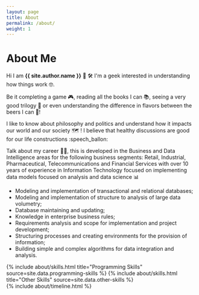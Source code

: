 ```yaml
---
layout: page
title: About
permalink: /about/
weight: 1
---
```


# **About Me**

Hi I am **{{ site.author.name }}** :wave:
🛠
I'm a geek interested in understanding how things work :nerd_face:.

Be it completing a game :video_game:, reading all the books I can :books:, seeing a very good trilogy :movie_camera: or even understanding the difference in flavors between the beers I can :beers:!

I like to know about philosophy and politics and understand how it impacts our world and our society :world_map: ! I believe that healthy discussions are good for our life constructions :speech_ballon:

Talk about my career :man_office_worker:, this is  developed in the Business and Data Intelligence areas for the following business segments: Retail, Industrial, Pharmaceutical, Telecommunications and Financial Services with over 10 years of experience in Information Technology focused on implementing data models focused on analysis and data science :bar_chart: 

* Modeling and implementation of transactional and relational databases;
* Modeling and implementation of structure to analysis of large data volumetry;
* Database maintaining and updating;
* Knowledge in enterprise business rules;
* Requirements analysis and scope for implementation and project development;
* Structuring processes and creating environments for the provision of information;
* Building simple and complex algorithms for data integration and analysis.

<div class="row">
{% include about/skills.html title="Programming Skills" source=site.data.programming-skills %}
{% include about/skills.html title="Other Skills" source=site.data.other-skills %}
</div>

<div class="row">
{% include about/timeline.html %}
</div>